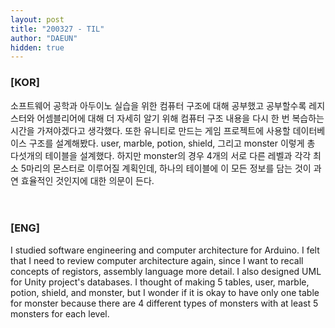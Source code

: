 ```yaml
---
layout: post
title: "200327 - TIL"
author: "DAEUN"
hidden: true
---
```


### [KOR]
소프트웨어 공학과 아두이노 실습을 위한 컴퓨터 구조에 대해 공부했고 공부할수록 레지스터와 어셈블리어에 대해 더 자세히 알기 위해 컴퓨터 구조 내용을 다시 한 번 복습하는 시간을 가져야겠다고 생각했다. 또한 유니티로 만드는 게임 프로젝트에 사용할 데이터베이스 구조를 설계해봤다. user, marble, potion, shield, 그리고 monster 이렇게 총 다섯개의 테이블을 설계했다. 하지만 monster의 경우 4개의 서로 다른 레벨과 각각 최소 5마리의 몬스터로 이루어질 계획인데, 하나의 테이블에 이 모든 정보를 담는 것이 과연 효율적인 것인지에 대한 의문이 든다.
<br><br><br>
### [ENG]
I studied software engineering and computer architecture for Arduino. I felt that I need to review computer architecture again, since I want to recall concepts of registors, assembly language more detail. I also designed UML for Unity project's databases. I thought of making 5 tables, user, marble, potion, shield, and monster, but I wonder if it is okay to have only one table for monster because there are 4 different types of monsters with at least 5 monsters for each level.